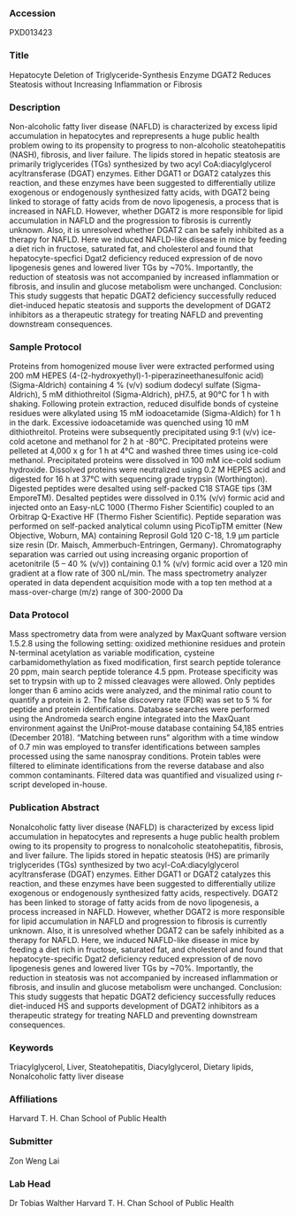 ### Accession
PXD013423

### Title
Hepatocyte Deletion of Triglyceride-Synthesis Enzyme DGAT2 Reduces Steatosis without Increasing Inflammation or Fibrosis

### Description
Non-alcoholic fatty liver disease (NAFLD) is characterized by excess lipid accumulation in hepatocytes and reprepresents a huge public health problem owing to its propensity to progress to non-alcoholic steatohepatitis (NASH), fibrosis, and liver failure. The lipids stored in hepatic steatosis are primarily triglycerides (TGs) synthesized by two acyl CoA:diacylglycerol acyltransferase (DGAT) enzymes. Either DGAT1 or DGAT2 catalyzes this reaction, and these enzymes have been suggested to differentially utilize exogenous or endogenously synthesized fatty acids, with DGAT2 being linked to storage of fatty acids from de novo lipogenesis, a process that is increased in NAFLD. However, whether DGAT2 is more responsible for lipid accumulation in NAFLD and the progression to fibrosis is currently unknown. Also, it is unresolved whether DGAT2 can be safely inhibited as a therapy for NAFLD. Here we induced NAFLD-like  disease in mice by feeding a diet rich in fructose, saturated fat, and cholesterol and found that hepatocyte-specfici Dgat2 deficiency reduced expression of de novo lipogenesis genes and lowered liver TGs by ~70%. Importantly, the reduction of steatosis was not accompanied by increased inflammation or fibrosis, and insulin and glucose metabolism were unchanged. Conclusion: This study suggests that hepatic DGAT2 deficiency successfully reduced diet-induced hepatic steatosis and supports the development of DGAT2 inhibitors as a therapeutic strategy for treating NAFLD and preventing downstream consequences.

### Sample Protocol
Proteins from homogenized mouse liver were extracted performed using 200 mM HEPES (4-(2-hydroxyethyl)-1-piperazineethanesulfonic acid) (Sigma-Aldrich) containing 4 % (v/v) sodium dodecyl sulfate (Sigma-Aldrich), 5 mM dithiothreitol (Sigma-Aldrich), pH7.5, at 90°C for 1 h with shaking. Following protein extraction, reduced disulfide bonds of cysteine residues were alkylated using 15 mM iodoacetamide (Sigma-Aldich) for 1 h in the dark. Excessive iodoacetamide was quenched using 10 mM dithiothreitol. Proteins were subsequently precipitated using 9:1 (v/v) ice-cold acetone and methanol for 2 h at -80°C. Precipitated proteins were pelleted at 4,000 x g for 1 h at 4°C and washed three times using ice-cold methanol. Precipitated proteins were dissolved in 100 mM ice-cold sodium hydroxide. Dissolved proteins were neutralized using 0.2 M HEPES acid and digested for 16 h at 37°C with sequencing grade trypsin (Worthington). Digested peptides were desalted using self-packed C18 STAGE tips (3M EmporeTM). Desalted peptides were dissolved in 0.1% (v/v) formic acid and injected onto an Easy-nLC 1000 (Thermo Fisher Scientific) coupled to an Orbitrap Q-Exactive HF (Thermo Fisher Scientific). Peptide separation was performed on self-packed analytical column using PicoTipTM emitter (New Objective, Woburn, MA) containing Reprosil Gold 120 C-18, 1.9 µm particle size resin (Dr. Maisch, Ammerbuch-Entringen, Germany). Chromatography separation was carried out using increasing organic proportion of acetonitrile (5 – 40 % (v/v)) containing 0.1 % (v/v) formic acid over a 120 min gradient at a flow rate of 300 nL/min. The mass spectrometry analyzer operated in data dependent acquisition mode with a top ten method at a mass-over-charge (m/z) range of 300-2000 Da

### Data Protocol
Mass spectrometry data from were analyzed by MaxQuant software version 1.5.2.8 using the following setting: oxidized methionine residues and protein N-terminal acetylation as variable modification, cysteine carbamidomethylation as fixed modification, first search peptide tolerance 20 ppm, main search peptide tolerance 4.5 ppm. Protease specificity was set to trypsin with up to 2 missed cleavages were allowed. Only peptides longer than 6 amino acids were analyzed, and the minimal ratio count to quantify a protein is 2. The false discovery rate (FDR) was set to 5 % for peptide and protein identifications. Database searches were performed using the Andromeda search engine integrated into the MaxQuant environment against the UniProt-mouse database containing 54,185 entries (December 2018). “Matching between runs” algorithm with a time window of 0.7 min was employed to transfer identifications between samples processed using the same nanospray conditions. Protein tables were filtered to eliminate identifications from the reverse database and also common contaminants. Filtered data was quantified and visualized using r-script developed in-house.

### Publication Abstract
Nonalcoholic fatty liver disease (NAFLD) is characterized by excess lipid accumulation in hepatocytes and represents a huge public health problem owing to its propensity to progress to nonalcoholic steatohepatitis, fibrosis, and liver failure. The lipids stored in hepatic steatosis (HS) are primarily triglycerides (TGs) synthesized by two acyl-CoA:diacylglycerol acyltransferase (DGAT) enzymes. Either DGAT1 or DGAT2 catalyzes this reaction, and these enzymes have been suggested to differentially utilize exogenous or endogenously synthesized fatty acids, respectively. DGAT2 has been linked to storage of fatty acids from de novo lipogenesis, a process increased in NAFLD. However, whether DGAT2 is more responsible for lipid accumulation in NAFLD and progression to fibrosis is currently unknown. Also, it is unresolved whether DGAT2 can be safely inhibited as a therapy for NAFLD. Here, we induced NAFLD-like disease in mice by feeding a diet rich in fructose, saturated fat, and cholesterol and found that hepatocyte-specific Dgat2 deficiency reduced expression of de novo lipogenesis genes and lowered liver TGs by&#xa0;~70%. Importantly, the reduction in steatosis was not accompanied by increased inflammation or fibrosis, and insulin and glucose metabolism were unchanged. Conclusion: This study suggests that hepatic DGAT2 deficiency successfully reduces diet-induced HS and supports development of DGAT2 inhibitors as a therapeutic strategy for treating NAFLD and preventing downstream consequences.

### Keywords
Triacylglycerol, Liver, Steatohepatitis, Diacylglycerol, Dietary lipids, Nonalcoholic fatty liver disease

### Affiliations
Harvard T. H. Chan School of Public Health

### Submitter
Zon Weng Lai

### Lab Head
Dr Tobias Walther
Harvard T. H. Chan School of Public Health


